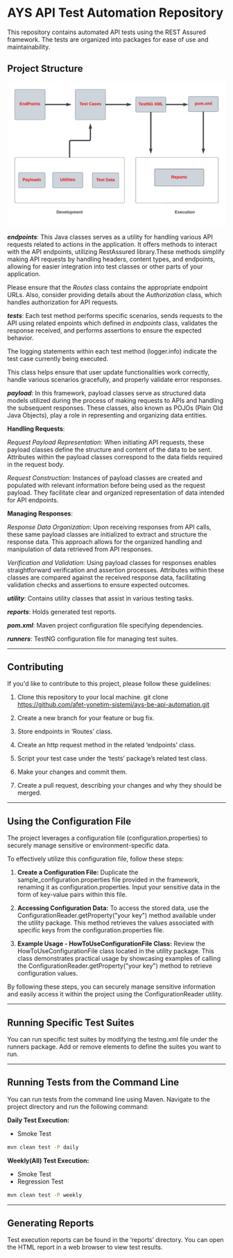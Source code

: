 # AYS API Test Automation Repository

This repository contains automated API tests using the REST Assured framework. The tests are organized into packages for ease of use and maintainability.

## Project Structure
![Framework Flowchart](https://github.com/afet-yonetim-sistemi/ays-be-api-automation/blob/main/Flowcharts.jpeg?raw=true)


*__endpoints__*: 
This Java classes serves as a utility for handling various API requests related to actions in the application. It offers methods to interact with the API endpoints, utilizing RestAssured library.These methods simplify making API requests by handling headers, content types, and endpoints, allowing for easier integration into test classes or other parts of your application.

Please ensure that the *Routes* class contains the appropriate endpoint URLs. Also, consider providing details about the *Authorization* class, which handles authorization for API requests.

*__tests__*: 
Each test method performs specific scenarios, sends requests to the API using related enpoints which defined in *endpoints* class, validates the response received, and performs assertions to ensure the expected behavior.

The logging statements within each test method (logger.info) indicate the test case currently being executed.

This class helps ensure that user update functionalities work correctly, handle various scenarios gracefully, and properly validate error responses.

*__payload__*: 
In this framework, payload classes serve as structured data models utilized during the process of making requests to APIs and handling the subsequent responses. These classes, also known as POJOs (Plain Old Java Objects), play a role in representing and organizing data entities.

__Handling Requests__:

*Request Payload Representation*: When initiating API requests, these payload classes define the structure and content of the data to be sent. Attributes within the payload classes correspond to the data fields required in the request body.

*Request Construction*: Instances of payload classes are created and populated with relevant information before being used as the request payload. They facilitate clear and organized representation of data intended for API endpoints.

__Managing Responses__:

*Response Data Organization*: Upon receiving responses from API calls, these same payload classes are initialized to extract and structure the response data. This approach allows for the organized handling and manipulation of data retrieved from API responses.

*Verification and Validation*: Using payload classes for responses enables straightforward verification and assertion processes. Attributes within these classes are compared against the received response data, facilitating validation checks and assertions to ensure expected outcomes.


*__utility__*: Contains utility classes that assist in various testing tasks.

*__reports__*: Holds generated test reports.

*__pom.xml__*: Maven project configuration file specifying dependencies.

*__runners__*: TestNG configuration file for managing test suites.

---

## Contributing

If you'd like to contribute to this project, please follow these guidelines:

1. Clone this repository to your local machine.
git clone https://github.com/afet-yonetim-sistemi/ays-be-api-automation.git

2. Create a new branch for your feature or bug fix.

3. Store endpoints in ‘Routes’ class.

4. Create an http request method in the related ‘endpoints’ class.

5. Script your test case under the ‘tests’ package’s related test class.

6. Make your changes and commit them.

7. Create a pull request, describing your changes and why they should be merged.

---

## Using the Configuration File

The project leverages a configuration file (configuration.properties) to securely manage sensitive or environment-specific data. 

To effectively utilize this configuration file, follow these steps:

1. **Create a Configuration File:** Duplicate the sample_configuration.properties file provided in the framework,
   renaming it as configuration.properties. Input your sensitive data in the form of key-value pairs within this file.

2. **Accessing Configuration Data:** To access the stored data, use the ConfigurationReader.getProperty("your key")
   method available under the utility package. This method retrieves the values associated with specific keys from the
   configuration.properties file.

3. **Example Usage - HowToUseConfigurationFile Class:**
Review the HowToUseConfigurationFile class located in the utility package. This class demonstrates practical usage by showcasing examples of calling the ConfigurationReader.getProperty("your key") method to retrieve configuration values.

By following these steps, you can securely manage sensitive information and easily access it within the project using the ConfigurationReader utility.

---

## Running Specific Test Suites

You can run specific test suites by modifying the testng.xml file under the runners package. Add or remove <suite>
elements to define the suites you want to run.

---

## Running Tests from the Command Line

You can run tests from the command line using Maven. Navigate to the project directory and run the following command:

**Daily Test Execution:**

- Smoke Test

```bash
mvn clean test -P daily
```

**Weekly(All) Test Execution:**

- Smoke Test
- Regression Test

```bash
mvn clean test -P weekly
```

---

## Generating Reports

Test execution reports can be found in the ‘reports’ directory. You can open the HTML report in a web browser to view
test results.
